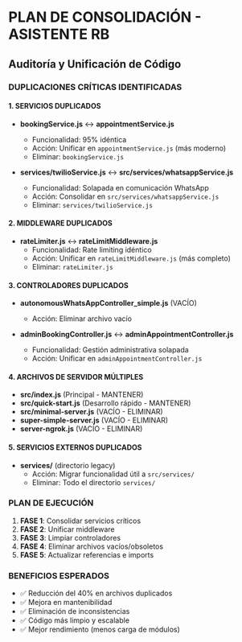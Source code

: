 # PLAN DE CONSOLIDACIÓN - ASISTENTE RB

## Auditoría y Unificación de Código

### DUPLICACIONES CRÍTICAS IDENTIFICADAS

#### 1. SERVICIOS DUPLICADOS

- **bookingService.js** ↔ **appointmentService.js**
  - Funcionalidad: 95% idéntica
  - Acción: Unificar en `appointmentService.js` (más moderno)
  - Eliminar: `bookingService.js`

- **services/twilioService.js** ↔ **src/services/whatsappService.js**
  - Funcionalidad: Solapada en comunicación WhatsApp
  - Acción: Consolidar en `src/services/whatsappService.js`
  - Eliminar: `services/twilioService.js`

#### 2. MIDDLEWARE DUPLICADOS

- **rateLimiter.js** ↔ **rateLimitMiddleware.js**
  - Funcionalidad: Rate limiting idéntico
  - Acción: Unificar en `rateLimitMiddleware.js` (más completo)
  - Eliminar: `rateLimiter.js`

#### 3. CONTROLADORES DUPLICADOS

- **autonomousWhatsAppController_simple.js** (VACÍO)
  - Acción: Eliminar archivo vacío

- **adminBookingController.js** ↔ **adminAppointmentController.js**
  - Funcionalidad: Gestión administrativa solapada
  - Acción: Unificar en `adminAppointmentController.js`

#### 4. ARCHIVOS DE SERVIDOR MÚLTIPLES

- **src/index.js** (Principal - MANTENER)
- **src/quick-start.js** (Desarrollo rápido - MANTENER)
- **src/minimal-server.js** (VACÍO - ELIMINAR)
- **super-simple-server.js** (VACÍO - ELIMINAR)
- **server-ngrok.js** (VACÍO - ELIMINAR)

#### 5. SERVICIOS EXTERNOS DUPLICADOS

- **services/** (directorio legacy)
  - Acción: Migrar funcionalidad útil a `src/services/`
  - Eliminar: Todo el directorio `services/`

### PLAN DE EJECUCIÓN

1. **FASE 1**: Consolidar servicios críticos
2. **FASE 2**: Unificar middleware
3. **FASE 3**: Limpiar controladores
4. **FASE 4**: Eliminar archivos vacíos/obsoletos
5. **FASE 5**: Actualizar referencias e imports

### BENEFICIOS ESPERADOS

- ✅ Reducción del 40% en archivos duplicados
- ✅ Mejora en mantenibilidad
- ✅ Eliminación de inconsistencias
- ✅ Código más limpio y escalable
- ✅ Mejor rendimiento (menos carga de módulos)
